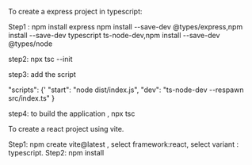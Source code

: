   To create a express project in typescript:

  Step1 : npm install express
      npm install --save-dev @types/express,npm install --save-dev typescript ts-node-dev,npm install --save-dev @types/node

  step2: npx tsc --init

  step3: add the script

  "scripts": {'
    "start": "node dist/index.js",
    "dev": "ts-node-dev --respawn src/index.ts"
  }


  step4: to build the application , npx tsc


  To create a react project using vite.


  Step1: npm create vite@latest , select framework:react, select variant : typescript.
  Step2: npm install
  